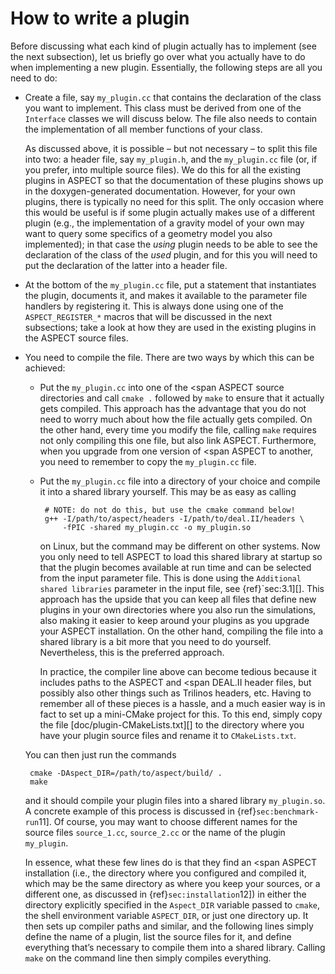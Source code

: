 # How to write a plugin

Before discussing what each kind of plugin actually has to implement (see the
next subsection), let us briefly go over what you actually have to do when
implementing a new plugin. Essentially, the following steps are all you need
to do:

-   Create a file, say `my_plugin.cc` that contains the declaration of the
    class you want to implement. This class must be derived from one of the
    `Interface` classes we will discuss below. The file also needs to contain
    the implementation of all member functions of your class.

    As discussed above, it is possible &ndash; but not necessary &ndash; to
    split this file into two: a header file, say `my_plugin.h`, and the
    `my_plugin.cc` file (or, if you prefer, into multiple source files). We do
    this for all the existing plugins in ASPECT
    so that the documentation of these plugins shows up in the
    doxygen-generated documentation. However, for your own plugins, there is
    typically no need for this split. The only occasion where this would be
    useful is if some plugin actually makes use of a different plugin (e.g.,
    the implementation of a gravity model of your own may want to query some
    specifics of a geometry model you also implemented); in that case the
    *using* plugin needs to be able to see the declaration of the class of the
    *used* plugin, and for this you will need to put the declaration of the
    latter into a header file.

-   At the bottom of the `my_plugin.cc` file, put a statement that
    instantiates the plugin, documents it, and makes it available to the
    parameter file handlers by registering it. This is always done using one
    of the `ASPECT_REGISTER_*` macros that will be discussed in the next
    subsections; take a look at how they are used in the existing plugins in
    the ASPECT source files.

-   You need to compile the file. There are two ways by which this can be
    achieved:

    -   Put the `my_plugin.cc` into one of the <span
        ASPECT source directories and call `cmake .`
        followed by `make` to ensure that it actually gets compiled. This
        approach has the advantage that you do not need to worry much about
        how the file actually gets compiled. On the other hand, every time you
        modify the file, calling `make` requires not only compiling this one
        file, but also link ASPECT.
        Furthermore, when you upgrade from one version of <span
        ASPECT to another, you need to remember to
        copy the `my_plugin.cc` file.

    -   Put the `my_plugin.cc` file into a directory of your choice and
        compile it into a shared library yourself. This may be as easy as
        calling

             # NOTE: do not do this, but use the cmake command below!
             g++ -I/path/to/aspect/headers -I/path/to/deal.II/headers \
                 -fPIC -shared my_plugin.cc -o my_plugin.so

        on Linux, but the command may be different on other systems. Now you
        only need to tell ASPECT to load this
        shared library at startup so that the plugin becomes available at run
        time and can be selected from the input parameter file. This is done
        using the `Additional shared libraries` parameter in the input file,
        see {ref}`sec:3.1][]. This approach has the upside that you can
        keep all files that define new plugins in your own directories where
        you also run the simulations, also making it easier to keep around
        your plugins as you upgrade your ASPECT
        installation. On the other hand, compiling the file into a shared
        library is a bit more that you need to do yourself. Nevertheless, this
        is the preferred approach.

        In practice, the compiler line above can become tedious because it
        includes paths to the ASPECT and <span
        DEAL.II header files, but possibly also other
        things such as Trilinos headers, etc. Having to remember all of these
        pieces is a hassle, and a much easier way is in fact to set up a
        mini-CMake project for this. To this end, simply copy the file
        [doc/plugin-CMakeLists.txt][] to the directory where you have your
        plugin source files and rename it to `CMakeLists.txt`.

    You can then just run the commands

         cmake -DAspect_DIR=/path/to/aspect/build/ .
         make

    and it should compile your plugin files into a shared library
    `my_plugin.so`. A concrete example of this process is discussed in
    {ref}`sec:benchmark-run`11]. Of course, you may want to
    choose different names for the source files `source_1.cc`, `source_2.cc`
    or the name of the plugin `my_plugin`.

    In essence, what these few lines do is that they find an <span
    ASPECT installation (i.e., the directory where
    you configured and compiled it, which may be the same directory as where
    you keep your sources, or a different one, as discussed in
    {ref}`sec:installation`12]) in either the directory
    explicitly specified in the `Aspect_DIR` variable passed to `cmake`, the
    shell environment variable `ASPECT_DIR`, or just one directory up. It then
    sets up compiler paths and similar, and the following lines simply define
    the name of a plugin, list the source files for it, and define everything
    that&rsquo;s necessary to compile them into a shared library. Calling
    `make` on the command line then simply compiles everything.

<div class="center">

</div>

<div class="center">

</div>
